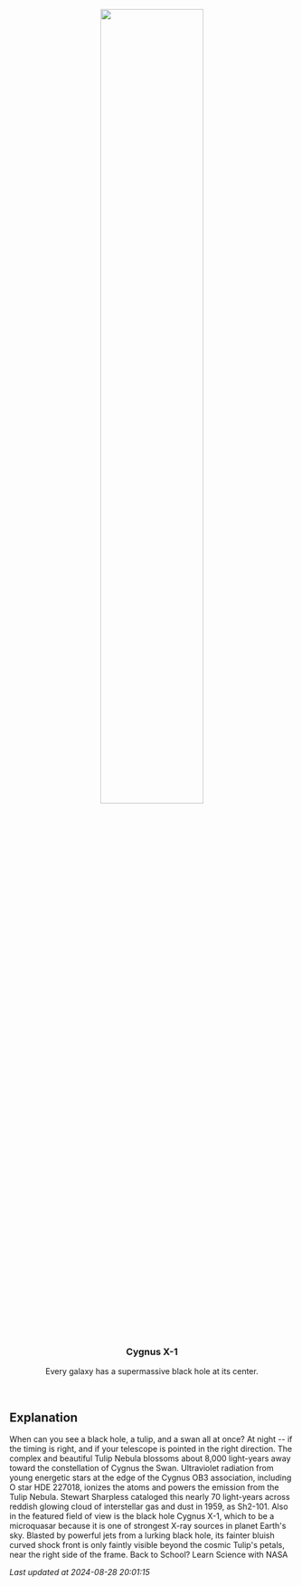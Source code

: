 <p align='center'>
    <img src='https://apod.nasa.gov/apod/image/2408/Tulip_Shastry_1080.jpg' width='60%' />
    <h3 align="center">Cygnus X-1</h3>
    <p align="center">Every galaxy has a supermassive black hole at its center.</p>
</p>
<br/>

Explanation
--
When can you see a black hole, a tulip, and a swan all at once? At night -- if the timing is right, and if your telescope is pointed in the right direction.  The complex and beautiful Tulip Nebula blossoms about 8,000 light-years away toward the constellation of Cygnus the Swan.  Ultraviolet radiation from young energetic stars at the edge of the Cygnus OB3 association, including O star HDE 227018, ionizes the atoms and powers the emission from the Tulip Nebula.  Stewart Sharpless cataloged this nearly 70 light-years across reddish glowing cloud of interstellar gas and dust in 1959, as Sh2-101. Also in the featured field of view is the black hole Cygnus X-1, which to be a microquasar because it is one of strongest X-ray sources in planet Earth's sky. Blasted by powerful jets from a lurking black hole, its fainter bluish curved shock front is only faintly visible beyond the cosmic Tulip's petals, near the right side of the frame.   Back to School? Learn Science with NASA


*Last updated at 2024-08-28 20:01:15*

